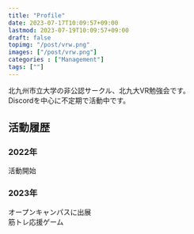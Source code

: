 ```yaml
---
title: "Profile"
date: 2023-07-17T10:09:57+09:00
lastmod: 2023-07-19T10:09:57+09:00
draft: false
topimg: "/post/vrw.png"
images: ["/post/vrw.png"]
categories : ["Management"]
tags: [""]
---
```


北九州市立大学の非公認サークル、北九大VR勉強会です。  
Discordを中心に不定期で活動中です。

## 活動履歴  
### 2022年  
活動開始
### 2023年  
オープンキャンパスに出展  
筋トレ応援ゲーム  
